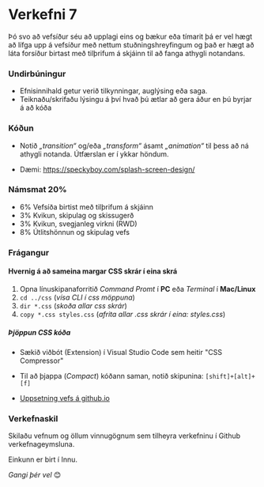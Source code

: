 # Verkefni 7 

Þó svo að vefsíður séu að upplagi eins og bækur eða tímarit þá er vel hægt að lífga upp á vefsíður með nettum stuðningshreyfingum og það er hægt að láta forsíður birtast með tilþrifum á skjáinn til að fanga athygli notandans. 

### Undirbúningur 

* Efnisinnihald getur verið tilkynningar, auglýsing eða saga.
* Teiknaðu/skrifaðu lýsingu á því hvað þú ætlar að gera áður en þú byrjar á að kóða

### Kóðun

* Notið _„transition“_  og/eða _„transform“_ ásamt _„animation“_  til þess að ná athygli notanda. Útfærslan er í ykkar höndum.  

* Dæmi: https://speckyboy.com/splash-screen-design/

### Námsmat 20%

* 6% 	Vefsíða birtist með tilþrifum á skjáinn
* 3% 	Kvikun, skipulag og skissugerð 
* 3%  Kvikun, svegjanleg virkni (RWD)
* 8%  Útlitshönnun og skipulag vefs


### Frágangur

#### Hvernig á að sameina margar CSS skrár í eina skrá

1. Opna línuskipanaforritið _Command Promt_ í **PC** eða _Terminal_ í **Mac/Linux** 
2. `cd ../css`  (_vísa CLI í css möppuna_)
3. `dir *.css`  (_skoða allar css skrár_)
4. `copy *.css styles.css`  (_afrita allar .css skrár í eina: styles.css_)

##### Þjöppun CSS kóða

* Sækið viðbót (Extension) í Visual Studio Code sem heitir "CSS Compressor" 
* Til að þjappa (_Compact_) kóðann saman, notið skipunina: `[shift]+[alt]+[f]`

* [Uppsetning vefs á github.io](uppsetning-vefs/README.md)

### Verkefnaskil

Skilaðu vefnum og öllum vinnugögnum sem tilheyra verkefninu í Github verkefnageymsluna.

Einkunn er birt í Innu.

_Gangi þér vel_ 😊


